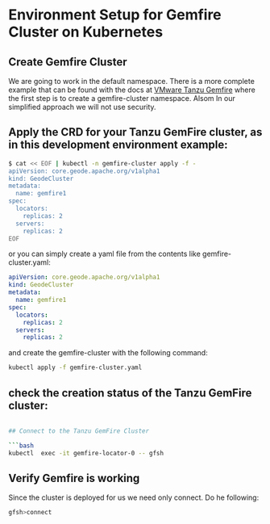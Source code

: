 # Environment Setup for Gemfire Cluster on Kubernetes

## Create Gemfire Cluster

We are going to work in the default namespace. There is a more complete example that can be found with the docs at
[VMware Tanzu Gemfire](https://tgf.docs.pivotal.io/tgf/beta/create-and-delete.html) where the first step is
to create a gemfire-cluster namespace.  Alsom In our simplified approach we will not use security.


## Apply the CRD for your Tanzu GemFire cluster, as in this development environment example:

```bash
$ cat << EOF | kubectl -n gemfire-cluster apply -f -
apiVersion: core.geode.apache.org/v1alpha1
kind: GeodeCluster
metadata:
  name: gemfire1
spec:
  locators:
    replicas: 2
  servers:
    replicas: 2
EOF
```

or you can simply create a yaml file from the contents like gemfire-cluster.yaml:

```yaml
apiVersion: core.geode.apache.org/v1alpha1
kind: GeodeCluster
metadata:
  name: gemfire1
spec:
  locators:
    replicas: 2
  servers:
    replicas: 2
```

and create the gemfire-cluster with the following command:

```bash
kubectl apply -f gemfire-cluster.yaml
```

## check the creation status of the Tanzu GemFire cluster:

```bash

## Connect to the Tanzu GemFire Cluster

```bash
kubectl  exec -it gemfire-locator-0 -- gfsh
```

## Verify Gemfire is working

Since the cluster is deployed for us we need only connect. Do he following:

```bash
gfsh>connect
```


